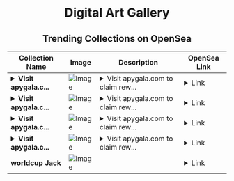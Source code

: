 <div align="center">

# Digital Art Gallery

## Trending Collections on OpenSea

| Collection Name                       | Image                                                                                     | Description                       | OpenSea Link                                                                                          |
|---------------------------------------|-------------------------------------------------------------------------------------------|-----------------------------------|--------------------------------------------------------------------------------------------------------|
| **<details><summary>Visit apygala.c...</summary>Visit apygala.com to claim rewards</details>** | ![Image](https://i.seadn.io/s/raw/files/8abf171c53eda15a5a7240d1896e3328.png?w=500&auto=format?w=200&auto=format) | <details><summary>Visit apygala.com to claim rew...</summary>Visit apygala.com to claim rewards</details> | <details><summary>Link</summary>[Visit apygala.com to claim rewards](https://opensea.io/collection/visit-apygala-com-to-claim-rewards-26)</details> |
| **<details><summary>Visit apygala.c...</summary>Visit apygala.com to claim rewards</details>** | ![Image](https://i.seadn.io/s/raw/files/8abf171c53eda15a5a7240d1896e3328.png?w=500&auto=format?w=200&auto=format) | <details><summary>Visit apygala.com to claim rew...</summary>Visit apygala.com to claim rewards</details> | <details><summary>Link</summary>[Visit apygala.com to claim rewards](https://opensea.io/collection/visit-apygala-com-to-claim-rewards-25)</details> |
| **<details><summary>Visit apygala.c...</summary>Visit apygala.com to claim rewards</details>** | ![Image](https://i.seadn.io/s/raw/files/8abf171c53eda15a5a7240d1896e3328.png?w=500&auto=format?w=200&auto=format) | <details><summary>Visit apygala.com to claim rew...</summary>Visit apygala.com to claim rewards</details> | <details><summary>Link</summary>[Visit apygala.com to claim rewards](https://opensea.io/collection/visit-apygala-com-to-claim-rewards-24)</details> |
| **<details><summary>Visit apygala.c...</summary>Visit apygala.com to claim rewards</details>** | ![Image](https://i.seadn.io/s/raw/files/8abf171c53eda15a5a7240d1896e3328.png?w=500&auto=format?w=200&auto=format) | <details><summary>Visit apygala.com to claim rew...</summary>Visit apygala.com to claim rewards</details> | <details><summary>Link</summary>[Visit apygala.com to claim rewards](https://opensea.io/collection/visit-apygala-com-to-claim-rewards-23)</details> |
| **worldcup Jack** | ![Image](https://i.seadn.io/s/raw/files/492021c2c36daf47356b71df4bbda780.jpg?w=500&auto=format?w=200&auto=format) |  | <details><summary>Link</summary>[worldcup Jack](https://opensea.io/collection/worldcup-jack)</details> |

</div>